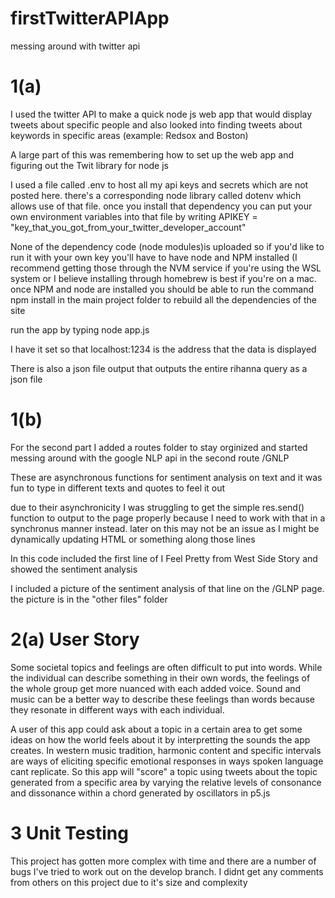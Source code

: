 # firstTwitterAPIApp
messing around with twitter api
# 1(a)
I used the twitter API to make a quick node js web app that would display tweets about specific people and also looked into finding tweets about keywords in specific areas (example: Redsox and Boston)

A large part of this was remembering how to set up the web app and figuring out the Twit library for node js

I used a file called .env to host all my api keys and secrets which are not posted here. there's a corresponding node library called dotenv which allows use of that file. once you install that dependency you can put your own environment variables into that file by writing APIKEY = "key_that_you_got_from_your_twitter_developer_account"

None of the dependency code (node modules)is uploaded so if you'd like to run it with your own key you'll have to have node and NPM installed (I recommend getting those through the NVM service if you're using the WSL system or I believe installing through homebrew is best if you're on a mac. once NPM and node are installed you should be able to run the command npm install in the main project folder to rebuild all the dependencies of the site

run the app by typing node app.js

I have it set so that localhost:1234 is the address that the data is displayed

There is also a json file output that outputs the entire rihanna query as a json file

# 1(b)
For the second part I added a routes folder to stay orginized and started messing around with the google NLP api in the second route /GNLP

These are asynchronous functions for sentiment analysis on text and it was fun to type in different texts and quotes to feel it out

due to their asynchronicity I was struggling to get the simple res.send() function to output to the page properly because I need to work with that in a synchronus manner instead. later on this may not be an issue as I might be dynamically updating HTML or something along those lines

In this code included the first line of I Feel Pretty from West Side Story and showed the sentiment analysis

I included a picture of the sentiment analysis of that line on the /GLNP page. the picture is in the "other files" folder

# 2(a) User Story

Some societal topics and feelings are often difficult to put into words. While the individual can describe something in their own words, the feelings of the whole group get more nuanced with each added voice. Sound and music can be a better way to describe these feelings than words because they resonate in different ways with each individual. 

A user of this app could ask about a topic in a certain area to get some ideas on how the world feels about it by interpretting the sounds the app creates. In western music tradition, harmonic content and specific intervals are ways of eliciting specific emotional responses in ways spoken language cant replicate. So this app will "score" a topic using tweets about the topic generated from a specific area by varying the relative levels of consonance and dissonance within a chord generated by oscillators in p5.js

# 3 Unit Testing
This project has gotten more complex with time and there are a number of bugs I've tried to work out on the develop branch. I didnt get any comments from others on this project due to it's size and complexity
